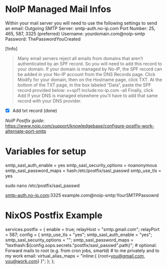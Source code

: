 # NoIP Managed Mail Infos

Within your mail server you will need to use the following settings to send an email:
Outgoing SMTP Server: smtp-auth.no-ip.com
Port Number: 25, 465, 587, 3325 (preferred)
Username: yourdomain.com@noip-smtp
Password: ThePasswordYouCreated

[!info]

> Many email servers reject all emails from domains that aren’t authenticated by an SPF record. So you will need to add this record to your domain.
> If your domain is managed by No-IP, the SPF record can be added in your No-IP account from the DNS Records page. Click Modify for your domain, then on the Hostname page, click TXT. At the bottom of the TXT page, in the box labeled “Data”, paste the SPF record provided below:
> v=spf1 include:no-ip.com -all
> Finally, click Add
> If your DNS is managed elsewhere you’ll have to add that same record with your DNS provider.

- [x] Add txt record (done)

_NoIP Postfix guide_: https://www.noip.com/support/knowledgebase/configure-postfix-work-alternate-port-smtp

# Variables for setup

[smtp-auth.no-ip.com]: 3325

smtp_sasl_auth_enable = yes
smtp_sasl_security_options = noanonymous
smtp_sasl_password_maps = hash:/etc/postfix/sasl_passwd
smtp_use_tls = yes

sudo nano /etc/postfix/sasl_passwd

[smtp-auth.no-ip.com]:3325 example.com@noip-smtp:YourSMTPPassowrd

# NixOS Postfix Example

services.postfix = {
enable = true;
relayHost = "smtp.gmail.com";
relayPort = 587;
config = {
smtp_use_tls = "yes";
smtp_sasl_auth_enable = "yes";
smtp_sasl_security_options = "";
smtp_sasl_password_maps = "texthash:${config.sops.secrets."postfix/sasl_passwd".path}"; # optional: Forward mails to root (e.g. from cron jobs, smartd) # to me privately and to my work email:
virtual_alias_maps = "inline:{ {root=you@gmail.com, you@work.com} }";
};
};
